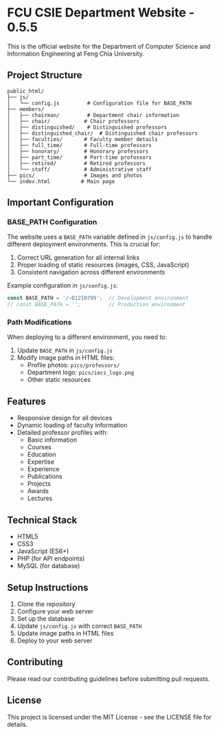 # FCU CSIE Department Website - 0.5.5

This is the official website for the Department of Computer Science and Information Engineering at Feng Chia University.

## Project Structure

```
public_html/
├── js/
│   └── config.js         # Configuration file for BASE_PATH
├── members/
│   ├── chairman/         # Department chair information
│   ├── chair/           # Chair professors
│   ├── distinguished/    # Distinguished professors
│   ├── distinguished_chair/  # Distinguished chair professors
│   ├── faculties/       # Faculty member details
│   ├── full_time/       # Full-time professors
│   ├── honorary/        # Honorary professors
│   ├── part_time/       # Part-time professors
│   ├── retired/         # Retired professors
│   └── staff/           # Administrative staff
├── pics/                # Images and photos
└── index.html          # Main page
```

## Important Configuration

### BASE_PATH Configuration

The website uses a `BASE_PATH` variable defined in `js/config.js` to handle different deployment environments. This is crucial for:

1. Correct URL generation for all internal links
2. Proper loading of static resources (images, CSS, JavaScript)
3. Consistent navigation across different environments

Example configuration in `js/config.js`:
```javascript
const BASE_PATH = '/~D1210799';  // Development environment
// const BASE_PATH = '';         // Production environment
```

### Path Modifications

When deploying to a different environment, you need to:

1. Update `BASE_PATH` in `js/config.js`
2. Modify image paths in HTML files:
   - Profile photos: `pics/professors/`
   - Department logo: `pics/iecs_logo.png`
   - Other static resources

## Features

- Responsive design for all devices
- Dynamic loading of faculty information
- Detailed professor profiles with:
  - Basic information
  - Courses
  - Education
  - Expertise
  - Experience
  - Publications
  - Projects
  - Awards
  - Lectures

## Technical Stack

- HTML5
- CSS3
- JavaScript (ES6+)
- PHP (for API endpoints)
- MySQL (for database)

## Setup Instructions

1. Clone the repository
2. Configure your web server
3. Set up the database
4. Update `js/config.js` with correct `BASE_PATH`
5. Update image paths in HTML files
6. Deploy to your web server

## Contributing

Please read our contributing guidelines before submitting pull requests.

## License

This project is licensed under the MIT License - see the LICENSE file for details.

